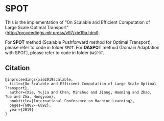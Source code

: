 # SPOT

This is the implementation of "On Scalable and Efficient Computation of Large Scale Optimal Transport" (http://proceedings.mlr.press/v97/xie19a.html).

For **SPOT** method (Scalable Pushforward method for Optimal Transport), please refer to code in folder `SPOT`.
For **DASPOT** method (Domain Adaptation with SPOT), please refer to code in folder `DASPOT`.

## Citation

```
@inproceedings{xie2019scalable,
  title={On Scalable and Efficient Computation of Large Scale Optimal Transport},
  author={Xie, Yujia and Chen, Minshuo and Jiang, Haoming and Zhao, Tuo and Zha, Hongyuan},
  booktitle={International Conference on Machine Learning},
  pages={6882--6892},
  year={2019}
}
```